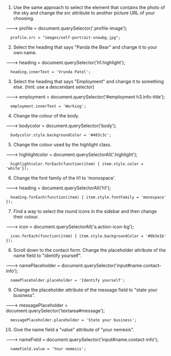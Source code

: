 1. Use the same approach to select the element that contains the photo of the sky and change the src attribute to another picture URL of your choosing.

--->  profile = document.querySelector('.profile-image');

      profile.src = "images/self-portrait-snowbg.jpg";


2. Select the heading that says "Panda the Bear" and change it to your own name.

--->  heading = document.querySelector('h1.highlight');

      heading.innerText = 'Vrunda Patel';


3. Select the heading that says "Employment" and change it to something else. (hint: use a descendant selector)  

--->  employment = document.querySelector('#employment h3.info-title');

      employment.innerText = 'Working';


4. Change the colour of the body.

--->  bodycolor = document.querySelector('body');

      bodycolor.style.backgroundColor = '#403c3c';


5. Change the colour used by the highlight class.

--->  highlightcolor = document.querySelectorAll('.highlight');

      highlightcolor.forEach(function(item) { item.style.color = 'white'});


6. Change the font family of the h1 to 'monospace'.

--->  heading = document.querySelectorAll('h1');

      heading.forEach(function(item) { item.style.fontFamily = 'monospace' });


7. Find a way to select the round icons in the sidebar and then change their colour.

--->  icon = document.querySelectorAll('a.action-icon-bg');

      icon.forEach(function(item) { item.style.backgroundColor = '#0b3e1b' });


8. Scroll down to the contact form. Change the placeholder attribute of the name field to "identify yourself".

--->  namePlaceholder = document.querySelector('input#name.contact-info');

      namePlaceholder.placeholder = 'Identify yourself';


9. Change the placeholder attribute of the message field to "state your business".

--->  messagePlaceholder = document.querySelector('textarea#message');

      messagePlaceholder.placeholder = 'State your business';


10. Give the name field a "value" attribute of "your nemesis".

--->  nameField = document.querySelector('input#name.contact-info');

      nameField.value = 'Your nemesis';
      
